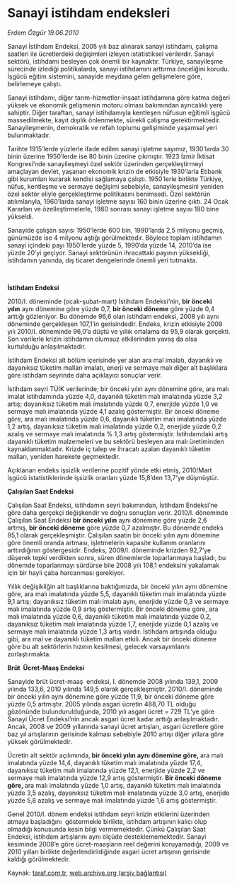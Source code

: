 # Sanayi istihdam endeksleri 

*Erdem Özgür 19.06.2010*

<div class="yazi">
<p>Sanayi İstihdam Endeksi, 2005 yılı baz alınarak sanayi istihdamı, çalışma saatleri ile ücretlerdeki değişimleri izleyen istatistiksel verilerdir. Sanayi sektörü, istihdamı besleyen çok önemli bir kaynaktır. Türkiye, sanayileşme sürecinde izlediği politikalarda, sanayi istihdamını arttırma önceliğini korudu. İşgücü eğitim sistemini, sanayide meydana gelen gelişmelere göre, belirlemeye çalıştı.</p>
<p>Sanayi istihdamı, diğer tarım-hizmetler-inşaat istihdamına göre katma değeri yüksek ve ekonomik gelişmenin motoru olması bakımından ayrıcalıklı yere sahiptir. Diğer taraftan, sanayi istihdamıyla kentleşen nüfusun eğitimli işgücü massedilmekte, kayıt dışılık önlenmekte, sürekli çalışma gerektirmektedir. Sanayileşmenin, demokratik ve refah toplumu gelişiminde yaşamsal yeri bulunmaktadır.</p>
<p>Tarihte 1915’lerde yüzlerle ifade edilen sanayi işletme sayımız, 1930’larda 30 binin üzerine 1950’lerde ise 80 binin üzerine çıkmıştır. 1923 İzmir İktisat Kongresi’nde sanayileşmeyi özel sektör üzerinden gerçekleştirmeyi amaçlayan devlet, yaşanan ekonomik krizin de etkisiyle 1930’larla Etibank gibi kurumları kurarak kendisi sağlamaya çalıştı. 1950’lerle birlikte Türkiye, nüfus, kentleşme ve sermaye değişimi sebebiyle, sanayileşmesini yeniden özel sektör eliyle gerçekleştirme politikasını benimsedi. Özel sektörün atılımlarıyla, 1960’larda sanayi işletme sayısı 160 binin üzerine çıktı. 24 Ocak Kararları ve özelleştirmelerle, 1980 sonrası sanayi işletme sayısı 180 bine yükseldi.</p>
<p>Sanayide çalışan sayısı 1950’lerde 600 bin, 1990’larda 2,5 milyonu geçmiş, günümüzde ise 4 milyonu aştığı görülmektedir. Böylece toplam istihdamın sanayi içindeki payı 1950’lerde yüzde 5, 1990’da yüzde 14, 2010’da ise yüzde 20’yi geçiyor. Sanayi sektörünün ihracattaki payının yüksekliği, istihdamın yanında, dış ticaret dengelerinde önemli yeri tutmakta.</p>
<p>   </p>
<p><b>İstihdam Endeksi</b></p>
<p>2010/I. döneminde (ocak-şubat-mart) İstihdam Endeksi’nin, <b>bir önceki yılın</b> aynı dönemine göre yüzde 0,7, <b>bir önceki döneme</b> göre yüzde 0,4 arttığı gözleniyor. Bu dönemde 96,6 olan istihdam endeksi, 2008 yılı aynı döneminde gerçekleşen 107,1’in gerisindedir. Endeks, krizin etkisiyle 2009 yılı 2010/I. döneminde 96,0’a düştü ve yıllık ortalama da 95,9 olarak gerçekti. Son verilerle krizin istihdamın olumsuz etkilerinden yavaş da olsa kurtulduğu anlaşılmaktadır.</p>
<p>İstihdam Endeksi alt bölüm içerisinde yer alan ara mal imalatı, dayanıklı ve dayanıksız tüketim malları imalatı, enerji ve sermaye malı diğer alt başlıklara göre istihdam seyrinde daha açıklayıcı sonuçlar verir.</p>
<p>İstihdam seyri TÜİK verilerinde; bir önceki yılın aynı dönemine göre, ara malı imalat istihdamında yüzde 4,0, dayanıklı tüketim malı imalatında yüzde 3,2 artış; dayanıksız tüketim malı imalatında yüzde 0,7, enerjide yüzde 1,0 ve sermaye malı imalatında yüzde 4,1 azalış göstermiştir. Bir önceki döneme göre, ara malı imalatında yüzde 0,6, dayanıklı tüketim malı imalatında yüzde 1,2 artış, dayanıksız tüketim malı imalatında yüzde 0,2, enerjide yüzde 0,2 azalış ve sermaye malı imalatında % 1,3 artış göstermiştir. İstihdamdaki artış dayanıklı tüketim malzemeleri ve bu sektörü besleyen ara malı üretiminden kaynaklanmaktadır. Krizde iç talep ve ihracatı azalan dayanıklı tüketim malları, yeniden harekete geçmektedir.</p>
<p>Açıklanan endeks işsizlik verilerine pozitif yönde etki etmiş, 2010/Mart işgücü istatistiklerinde işsizlik oranları yüzde 15,8’den 13,7’ye düşmüştür. <br/></p>
<p><b>Çalışılan Saat Endeksi</b></p>
<p>Çalışılan Saat Endeksi, istihdamın seyri bakımından, İstihdam Endeksi’ne göre daha gerçekçi değişkendir ve doğru sonuçları verir. 2010/I. döneminde Çalışılan Saat Endeksi <b>bir önceki yılın</b> aynı dönemine göre yüzde 2,6 artmış, <b>bir önceki döneme</b> göre yüzde 0,7 azalmıştır. Bu dönemde endeks 95,1 olarak gerçekleşmiştir. Çalışılan saatin bir önceki yılın aynı dönemine göre önemli oranda artması, işletmelerin kapasite kullanım oranlarını arttırdığının göstergesidir. Endeks, 2009/I. döneminde krizden 92,7’ye düşerek tepki verdikten sonra, süren dönemlerde toparlanmaya başladı, bu dönemde toparlanmayı sürdürse bile 2008 yılı 108,1 endeksini yakalamak için bir hayli çaba harcanması gerekiyor.</p>
<p>Yıllık değişikliğin alt başlıklarına baktığımızda,<b> </b>bir önceki yılın aynı dönemine göre, ara malı imalatında yüzde 5,5, dayanıklı tüketim malı imalatında yüzde 9,1 artış; dayanıksız tüketim malı imalatı aynı, enerjide yüzde 0,3 ve sermaye malı imalatında yüzde 0,9 artış göstermiştir. Bir önceki döneme göre, ara malı imalatında yüzde 0,6, dayanıklı tüketim malı imalatında yüzde 0,2, dayanıksız tüketim malı imalatında yüzde 1,7, enerjide yüzde 0,1 azalış ve sermaye malı imalatında yüzde 1,3 artış vardır. İstihdam artışında olduğu gibi, ara mal ve dayanıklı tüketim malları etkili. Ancak bir önceki döneme göre bu alt sektörlerin hızının kesilmesi, gelecek varsayımlarını zorlaştırmakta.  <br/></p>
<p><b>Brüt  Ücret-Maaş Endeksi</b></p>
<p>Sanayide brüt ücret-maaş  endeksi, I. dönemde 2008 yılında 139,1, 2009 yılında 133,6, 2010 yılında 149,5 olarak gerçekleşmiştir. 2010/I. döneminde bir önceki yılın aynı dönemine göre yüzde 11,9, bir önceki döneme göre yüzde 0,5 artmıştır. 2005 yılında asgari ücretin 488,70 TL olduğu gözönünde bulundurulduğunda, 2010 yılı asgari ücret = 729 TL’ye göre Sanayi Ücret Endeksi’nin ancak asgari ücret kadar arttığı anlaşılmaktadır. Ancak, 2008 ve 2009 yıllarında sanayi ücret artışları, asgari ücretlere göre baz yıl artışlarının gerisinde kalması sebebiyle 2010 artışı diğer yıllara göre yüksek görülmektedir.</p>
<p>Ücretin alt sektör açılımında,<b> bir önceki yılın aynı dönemine göre, </b>ara malı imalatında yüzde 14,4, dayanıklı tüketim malı imalatında yüzde 17,4, dayanıksız tüketim malı imalatında yüzde 12,1, enerjide yüzde 2,2 ve sermaye malı imalatında yüzde 12,9 artış göstermiştir. <b>Bir önceki döneme göre, </b>ara malı imalatında yüzde 1,0 artış, dayanıklı tüketim malı imalatında yüzde 3,5 azalış, dayanıksız tüketim malı imalatında yüzde 3,0 artış, enerjide yüzde 5,8 azalış ve sermaye malı imalatında yüzde 1,6 artış göstermiştir.</p>
<p>Genel 2010/I. dönem endeksi istihdam seyri krizin etkilerini üzerinden atmaya başladığını  göstermekle birlikte, istihdam artışının kalıcı olup olmadığı konusunda kesin bilgi vermemektedir. Çünkü Çalışılan Saat Endeksi, istihdam artışlarını aynı ölçüde desteklememektedir. Sanayi kesiminde 2008’e göre ücret-maaşların reel değerini koruyamadığı, 2009 ve 2010 yılları birlikte değerlendirildiğinde asgari ücret artışının gerisinde kaldığı görülmektedir.</p></div>

Kaynak: [taraf.com.tr](http://www.taraf.com.tr:80/erdem-ozgur/makale-sanayi-istihdam-endeksleri.htm), [web.archive.org (arşiv bağlantısı)](http://web.archive.org/web/20100709061826/http://www.taraf.com.tr:80/erdem-ozgur/makale-sanayi-istihdam-endeksleri.htm)
